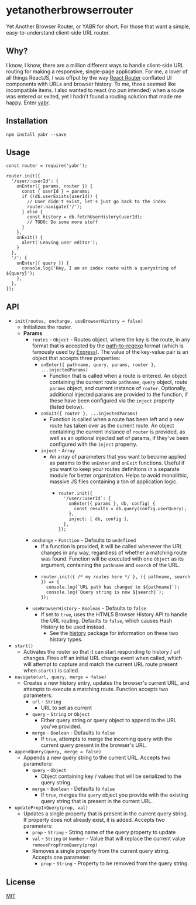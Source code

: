 # yetanotherbrowserrouter
Yet Another Browser Router, or YABR for short. For those that want a simple, easy-to-understand client-side URL router.

## Why?
I know, I know, there are a million different ways to handle client-side URL routing for making a responsive, single-page application.
For me, a lover of all things ReactJS, I was offput by the way [React Router](https://github.com/ReactTraining/react-router) conflated UI components with URLs and browser history. To me, those seemed like incompatible items. I also wanted to react (no pun intended) when a route was entered or exited, yet I hadn't found a routing solution that made me happy. Enter [yabr](https://github.com/benduran/yetanotherbrowserrouter).

## Installation
`npm install yabr --save`

## Usage
```
const router = require('yabr');

router.init({
  '/user/:userId': {
    onEnter({ params, router }) {
      const { userId } = params;
      if (!db.userExists(userId)) {
        // User didn't exist, let's just go back to the index
        router.navigate('/');
      } else {
        const history = db.fetchUserHistory(userId);
        // TODO: Do some more stuff
      }
    },
    onExit() {
      alert('Leaving user editor');
    }
  },
  '/': {
    onEnter({ query }) {
      console.log('Hey, I am an index route with a querystring of ${query}');
    },
  },
});

```

## API
- `init(routes, onchange, useBrowserHistory = false)`
  - Initializes the router.
  - **Params**
    - `routes` - `Object` - Routes object, where the key is the route, in any format that is accepted by the [path-to-regexp](https://www.npmjs.com/package/path-to-regexp) format (which is famously used by [Express](https://expressjs.com/en/guide/routing.html)). The value of the key-value pair is an object that accepts three properties:
      - `onEnter({ pathname, query, params, router }, ...injectedParams)`
        - Function that is called when a route is entered. An object containing the current route `pathname`, `query` object, route `params` object, and current instance of `router`. Optionally, additional injected params are provided to the function, if these have been configured via the `inject` property (listed below).
      - `onExit({ router }, ...injectedParams)`
        - Function is called when a route has been left and a new route has taken over as the current route. An object containing the current instance of `router` is provided, as well as an optional injected set of params, if they've been configured with the `inject` property.
      - `inject` - `Array`
        - An array of parameters that you want to become applied as params to the `onEnter` and `onExit` functions. Useful if you want to keep your routes definitions in a separate module for better organization. Helps to avoid monolithic, massive JS files containing a ton of application logic.
          - ```
            router.init({
              '/user/:userId`: {
                onEnter({ params }, db, config) {
                  const results = db.query(config.userQuery);
                },
                inject: [ db, config ],
              },
            });
            ```
    - `onchange` - `Function` - Defaults to `undefined`
      - If a function is provided, it will be called whenever the URL changes in any way, regardless of whether
      a matching route was found. Function will be executed with one `Object` as its argument, containing the `pathname` and `search` of the URL.
      - ```
        router.init({ /* my routes here */ }, ({ pathname, search }) => {
          console.log(`URL path has changed to ${pathname}`);
          console.log(`Query string is now ${search}`);
        });
        ```
    - `useBrowserHistory` - `Boolean` - Defaults to `false`
      - If set to `true`, uses the HTML5 Browser History API to handle the URL routing. Defaults to `false`, which causes Hash History to be used instead.
        - See the [history](https://www.npmjs.com/package/history) package for information on these two history types.
- `start()`
  - Activates the router so that it can start responding to history / url changes. Fires off an initial URL change event when called, which will attempt to capture and match the current URL route present when `start()` is called.
- `navigate(url, query, merge = false)`
  - Creates a new history entry, updates the browser's current URL, and attempts to execute a matching route. Function accepts two parameters:
    - `url` - `String`
      - URL to set as current
    - `query` - `String` or `Object`
      - Either query string or query object to append to the URL you've provided.
    - `merge` - `Boolean` - Defaults to `false`
      - If `true`, attempts to merge the incoming query with the current query present in the browser's URL.
- `appendQuery(query, merge = false)`
  - Appends a new query string to the current URL. Accepts two parameters:
    - `query` - `Object`
      - Object containing key / values that will be serialized to the query string.
    - `merge` - `Boolean` - Defaults to `false`
      - If `true`, merges the `query` object you provide with the existing query string that is present in the current URL.
- `updatePropInQuery(prop, val)`
  - Updates a single property that is present in the current query string. If property does not already exist, it is added. Accepts two parameters:
    - `prop` - `String` - String name of the query property to update
    - `val` - `String` or `Number` - Value that will replace the current value
  `removePropFromQuery(prop)`
    - Removes a single property from the current query string. Accepts one parameter:
      - `prop` - `String` - Property to be removed from the query string.

## License
[MIT](https://opensource.org/licenses/MIT)
